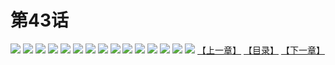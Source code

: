 # 第43话
![](https://s2.baozimh.com/scomic/yuekanshaonuyeqijun-chunquan/0/47-ld15/1.jpg)
![](https://s2.baozimh.com/scomic/yuekanshaonuyeqijun-chunquan/0/47-ld15/2.jpg)
![](https://s2.baozimh.com/scomic/yuekanshaonuyeqijun-chunquan/0/47-ld15/3.jpg)
![](https://s2.baozimh.com/scomic/yuekanshaonuyeqijun-chunquan/0/47-ld15/4.jpg)
![](https://s2.baozimh.com/scomic/yuekanshaonuyeqijun-chunquan/0/47-ld15/5.jpg)
![](https://s2.baozimh.com/scomic/yuekanshaonuyeqijun-chunquan/0/47-ld15/6.jpg)
![](https://s2.baozimh.com/scomic/yuekanshaonuyeqijun-chunquan/0/47-ld15/7.jpg)
![](https://s2.baozimh.com/scomic/yuekanshaonuyeqijun-chunquan/0/47-ld15/8.jpg)
![](https://s2.baozimh.com/scomic/yuekanshaonuyeqijun-chunquan/0/47-ld15/9.jpg)
![](https://s2.baozimh.com/scomic/yuekanshaonuyeqijun-chunquan/0/47-ld15/10.jpg)
![](https://s2.baozimh.com/scomic/yuekanshaonuyeqijun-chunquan/0/47-ld15/11.jpg)
![](https://s2.baozimh.com/scomic/yuekanshaonuyeqijun-chunquan/0/47-ld15/12.jpg)
![](https://s2.baozimh.com/scomic/yuekanshaonuyeqijun-chunquan/0/47-ld15/13.jpg)
![](https://s2.baozimh.com/scomic/yuekanshaonuyeqijun-chunquan/0/47-ld15/14.jpg)
![](https://s2.baozimh.com/scomic/yuekanshaonuyeqijun-chunquan/0/47-ld15/15.jpg)
[【上一章】](./42.md)
[【目录】](./README.md)
[【下一章】](./44.md)
